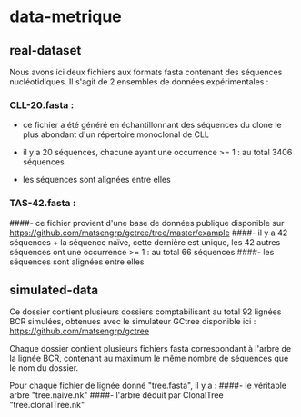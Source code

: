 # data-metrique

## real-dataset

Nous avons ici deux fichiers aux formats fasta contenant des séquences nucléotidiques.
Il s'agit de 2 ensembles de données expérimentales :
     
   ### CLL-20.fasta :   
   - ce fichier a été généré en échantillonnant des séquences du clone le plus abondant d'un répertoire monoclonal de CLL
   
   - il y a 20 séquences, chacune ayant une occurrence >= 1 : au total 3406 séquences
   
   - les séquences sont alignées entre elles
   ### TAS-42.fasta : 
   ####- ce fichier provient d'une base de données publique disponible sur https://github.com/matsengrp/gctree/tree/master/example
   ####- il y a 42 séquences + la séquence naïve, cette dernière est unique, les 42 autres séquences ont une occurrence >= 1 : au total 66 séquences
   ####- les séquences sont alignées entre elles
                      
## simulated-data

Ce dossier contient plusieurs dossiers comptabilisant au total 92 lignées BCR simulées,
obtenues avec le simulateur GCtree disponible ici : https://github.com/matsengrp/gctree

Chaque dossier contient plusieurs fichiers fasta correspondant à l'arbre de la lignée BCR,
contenant au maximum le même nombre de séquences que le nom du dossier.

Pour chaque fichier de lignée donné "tree.fasta", il y a :
    ####- le véritable arbre "tree.naive.nk"
    ####- l'arbre déduit par ClonalTree "tree.clonalTree.nk"
